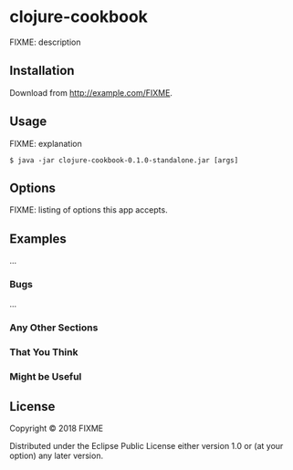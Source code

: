 # clojure-cookbook

FIXME: description

## Installation

Download from http://example.com/FIXME.

## Usage

FIXME: explanation

    $ java -jar clojure-cookbook-0.1.0-standalone.jar [args]

## Options

FIXME: listing of options this app accepts.

## Examples

...

### Bugs

...

### Any Other Sections
### That You Think
### Might be Useful

## License

Copyright © 2018 FIXME

Distributed under the Eclipse Public License either version 1.0 or (at
your option) any later version.
